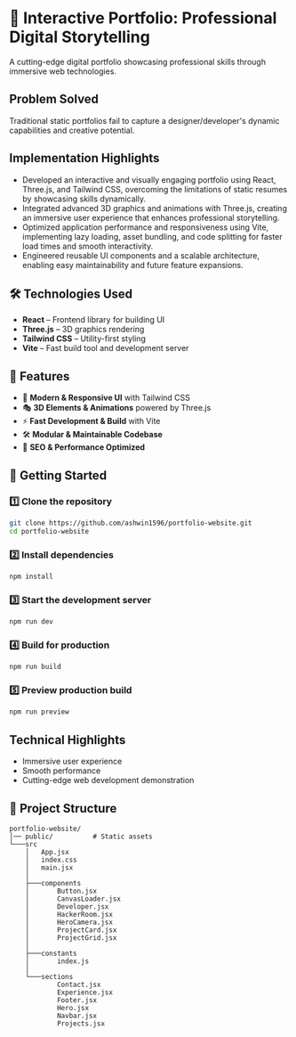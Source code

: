 # 🚀 Interactive Portfolio: Professional Digital Storytelling

A cutting-edge digital portfolio showcasing professional skills through immersive web technologies.

## Problem Solved

Traditional static portfolios fail to capture a designer/developer's dynamic capabilities and creative potential.

## Implementation Highlights

- Developed an interactive and visually engaging portfolio using React, Three.js, and Tailwind CSS, overcoming the limitations of static resumes by showcasing skills dynamically.
- Integrated advanced 3D graphics and animations with Three.js, creating an immersive user experience that enhances professional storytelling.
- Optimized application performance and responsiveness using Vite, implementing lazy loading, asset bundling, and code splitting for faster load times and smooth interactivity.
- Engineered reusable UI components and a scalable architecture, enabling easy maintainability and future feature expansions.

## 🛠️ Technologies Used

- **React** – Frontend library for building UI
- **Three.js** – 3D graphics rendering
- **Tailwind CSS** – Utility-first styling
- **Vite** – Fast build tool and development server

## 🌟 Features

- 🎨 **Modern & Responsive UI** with Tailwind CSS
- 🎭 **3D Elements & Animations** powered by Three.js
- ⚡ **Fast Development & Build** with Vite
- 🛠 **Modular & Maintainable Codebase**
- 🔗 **SEO & Performance Optimized**

## 🚀 Getting Started

### 1️⃣ Clone the repository
```sh
git clone https://github.com/ashwin1596/portfolio-website.git
cd portfolio-website
```

### 2️⃣ Install dependencies
```sh
npm install
```

### 3️⃣ Start the development server
```sh
npm run dev
```

### 4️⃣ Build for production
```sh
npm run build
```

### 5️⃣ Preview production build
```sh
npm run preview
```

## Technical Highlights

- Immersive user experience
- Smooth performance
- Cutting-edge web development demonstration

## 📂 Project Structure

```
portfolio-website/
│── public/          # Static assets
└───src
    │   App.jsx
    │   index.css
    │   main.jsx
    │
    ├───components
    │       Button.jsx
    │       CanvasLoader.jsx
    │       Developer.jsx
    │       HackerRoom.jsx
    │       HeroCamera.jsx
    │       ProjectCard.jsx
    │       ProjectGrid.jsx
    │
    ├───constants
    │       index.js
    │
    └───sections
            Contact.jsx
            Experience.jsx
            Footer.jsx
            Hero.jsx
            Navbar.jsx
            Projects.jsx
```
